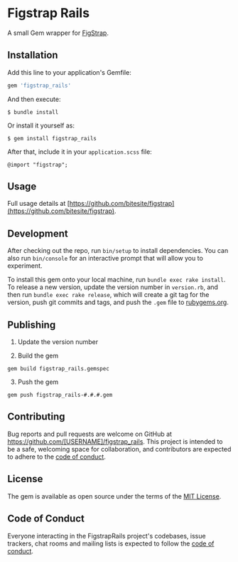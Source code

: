 # Figstrap Rails

A small Gem wrapper for [FigStrap](https://github.com/bitesite/figstrap).

## Installation

Add this line to your application's Gemfile:

```ruby
gem 'figstrap_rails'
```

And then execute:

    $ bundle install

Or install it yourself as:

    $ gem install figstrap_rails

After that, include it in your `application.scss` file:

```
@import "figstrap";
```

## Usage

Full usage details at [https://github.com/bitesite/figstrap](https://github.com/bitesite/figstrap).

## Development

After checking out the repo, run `bin/setup` to install dependencies. You can also run `bin/console` for an interactive prompt that will allow you to experiment.

To install this gem onto your local machine, run `bundle exec rake install`. To release a new version, update the version number in `version.rb`, and then run `bundle exec rake release`, which will create a git tag for the version, push git commits and tags, and push the `.gem` file to [rubygems.org](https://rubygems.org).

## Publishing

1. Update the version number

2. Build the gem

```
gem build figstrap_rails.gemspec
```

3. Push the gem

```
gem push figstrap_rails-#.#.#.gem
```

## Contributing

Bug reports and pull requests are welcome on GitHub at https://github.com/[USERNAME]/figstrap_rails. This project is intended to be a safe, welcoming space for collaboration, and contributors are expected to adhere to the [code of conduct](https://github.com/[USERNAME]/figstrap_rails/blob/master/CODE_OF_CONDUCT.md).


## License

The gem is available as open source under the terms of the [MIT License](https://opensource.org/licenses/MIT).

## Code of Conduct

Everyone interacting in the FigstrapRails project's codebases, issue trackers, chat rooms and mailing lists is expected to follow the [code of conduct](https://github.com/[USERNAME]/figstrap_rails/blob/master/CODE_OF_CONDUCT.md).
